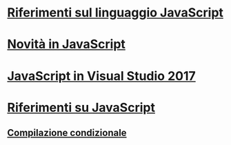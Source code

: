 # [Riferimenti sul linguaggio JavaScript](javascript-language-reference.md)
# [Novità in JavaScript](what-s-new-in-javascript.md)
# [JavaScript in Visual Studio 2017](javascript-in-vs-2017.md)
# [Riferimenti su JavaScript](reference/TOC.md)
## [Compilazione condizionale](advanced/TOC.md)